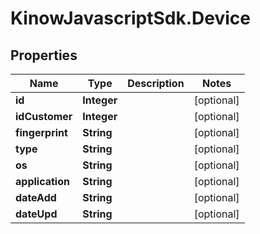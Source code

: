 # KinowJavascriptSdk.Device

## Properties
Name | Type | Description | Notes
------------ | ------------- | ------------- | -------------
**id** | **Integer** |  | [optional] 
**idCustomer** | **Integer** |  | [optional] 
**fingerprint** | **String** |  | [optional] 
**type** | **String** |  | [optional] 
**os** | **String** |  | [optional] 
**application** | **String** |  | [optional] 
**dateAdd** | **String** |  | [optional] 
**dateUpd** | **String** |  | [optional] 


